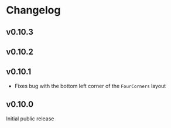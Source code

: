 # Changelog

## v0.10.3

## v0.10.2

## v0.10.1

* Fixes bug with the bottom left corner of the `FourCorners` layout

## v0.10.0

Initial public release